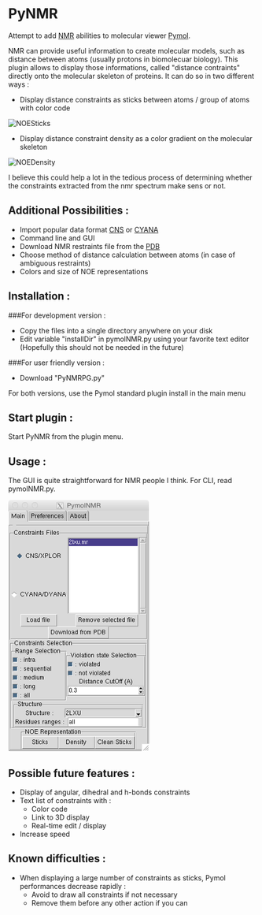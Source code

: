 PyNMR
=====
Attempt to add [NMR](http://en.wikipedia.org/wiki/Nuclear_magnetic_resonance) abilities to molecular viewer [Pymol](http://pymol.org).

NMR can provide useful information to create molecular models, such as distance between atoms (usually protons in biomolecuar biology).
This plugin allows to display those informations, called "distance contraints" directly onto the molecular skeleton of proteins.
It can do so in two different ways :

- Display distance constraints as sticks between atoms / group of atoms with color code

![NOESticks](pictures/sticks.tiff)

- Display distance constraint density as a color gradient on the molecular skeleton

![NOEDensity](pictures/density.tiff)

I believe this could help a lot in the tedious process of determining whether the 
constraints extracted from the nmr spectrum make sens or not.

Additional Possibilities :
---
- Import popular data format [CNS](http://cns-online.org) or [CYANA](http://www.cyana.org)
- Command line and GUI
- Download NMR restraints file from the [PDB](http://www.rcsb.org/pdb/home/home.do)
- Choose method of distance calculation between atoms (in case of ambiguous restraints)
- Colors and size of NOE representations

Installation :
------------
###For development version :
- Copy the files into a single directory anywhere on your disk
- Edit variable "installDir" in pymolNMR.py using your favorite text editor (Hopefully this should not be needed in the future)

###For user friendly version :
- Download "PyNMRPG.py"

For both versions, use the Pymol standard plugin install in the main menu

Start plugin :
------------

Start PyNMR from the plugin menu.

Usage :
-----
The GUI is quite straightforward for NMR people I think. For CLI, read pymolNMR.py.

![Interface](pictures/mainWindow.tiff)

Possible future features :
------------------------

* Display of angular, dihedral and h-bonds constraints
* Text list of constraints with :
    * Color code
    * Link to 3D display
    * Real-time edit / display
* Increase speed

Known difficulties :
------------------
* When displaying a large number of constraints as sticks, Pymol performances decrease rapidly :
    * Avoid to draw all constraints if not necessary
    * Remove them before any other action if you can